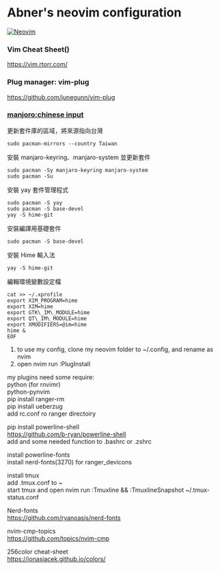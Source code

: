# Abner's neovim configuration

[![Neovim](https://raw.githubusercontent.com/neovim/neovim.github.io/master/logos/neovim-logo-300x87.png)](https://neovim.io) 

### Vim Cheat Sheet()
https://vim.rtorr.com/ 

### Plug manager: vim-plug 
https://github.com/junegunn/vim-plug 
 
### [manjoro:chinese input](https://notes.wadeism.net/linux/2858/) 

更新套件庫的區域，將來源指向台灣 
```
sudo pacman-mirrors --country Taiwan 
```

安裝 manjaro-keyring、manjaro-system 並更新套件 
```
sudo pacman -Sy manjaro-keyring manjaro-system 
sudo pacman -Su 
```

安裝 yay 套件管理程式 
```
sudo pacman -S yay 
sudo pacman -S base-devel 
yay -S hime-git 
```

安裝編譯用基礎套件 
```
sudo pacman -S base-devel 
```

安裝 Hime 輸入法 
```
yay -S hime-git 
```

編輯環境變數設定檔 
```
cat >> ~/.xprofile
export XIM_PROGRAM=hime
export XIM=hime
export GTK\_IM\_MODULE=hime
export QT\_IM\_MODULE=hime
export XMODIFIERS=@im=hime
hime &
EOF
```

1. to use my config, clone my neovim folder to ~/.config, and rename as nvim 
2. open nvim run :PlugInstall 

my plugins need some require:<br>
python (for rnvimr)<br>
python-pynvim<br>
pip install ranger-rm<br> 
pip install ueberzug<br>
add rc.conf ro ranger directoiry<br>

pip install powerline-shell<br>
https://github.com/b-ryan/powerline-shell <br>
add and some needed function to .bashrc or .zshrc<br>

install powerline-fonts<br>
install nerd-fonts(3270) for ranger_devicons<br>

install tmux<br>
add .tmux.conf to ~<br>
start tmux and open nvim run :Tmuxline && :TmuxlineSnapshot ~/.tmux-status.conf<br>

Nerd-fonts<br>
https://github.com/ryanoasis/nerd-fonts <br>

nvim-cmp-topics<br>
https://github.com/topics/nvim-cmp <br>

256color cheat-sheet<br>
https://jonasjacek.github.io/colors/ <br>

